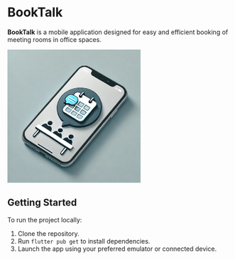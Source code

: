 # BookTalk

**BookTalk** is a mobile application designed for easy and efficient booking of meeting rooms in office spaces.

<img src="screenshots/book_talk_phone.png" alt="BookTalk Logo" width="300" height="auto" />


## Getting Started

To run the project locally:

1. Clone the repository.
2. Run `flutter pub get` to install dependencies.
3. Launch the app using your preferred emulator or connected device.
